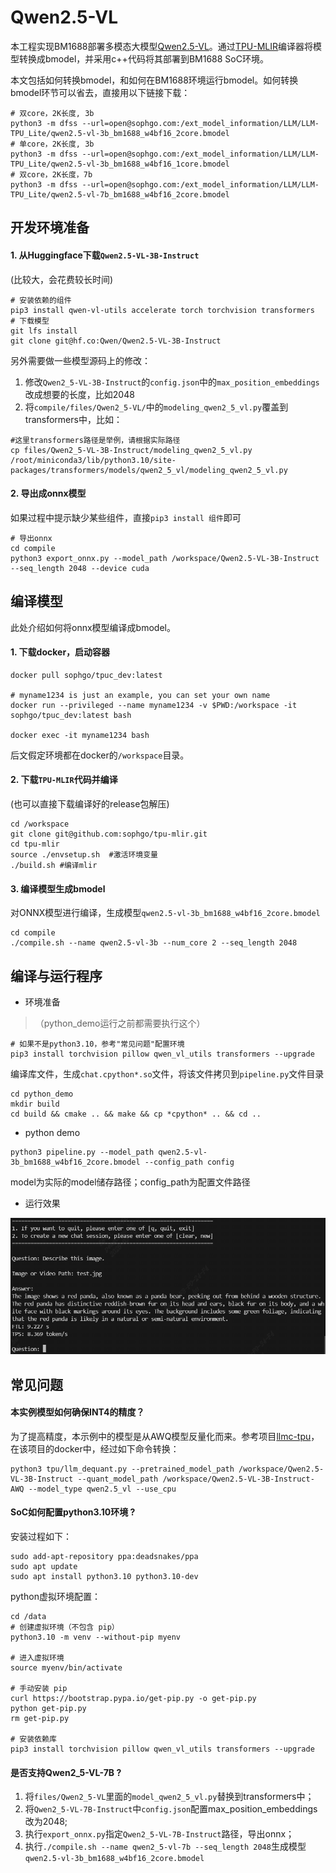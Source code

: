 # Qwen2.5-VL

本工程实现BM1688部署多模态大模型[Qwen2.5-VL](https://huggingface.co/Qwen/Qwen2.5-VL-3B-Instruct)。通过[TPU-MLIR](https://github.com/sophgo/tpu-mlir)编译器将模型转换成bmodel，并采用c++代码将其部署到BM1688 SoC环境。


本文包括如何转换bmodel，和如何在BM1688环境运行bmodel。如何转换bmodel环节可以省去，直接用以下链接下载：

``` shell
# 双core，2K长度, 3b
python3 -m dfss --url=open@sophgo.com:/ext_model_information/LLM/LLM-TPU_Lite/qwen2.5-vl-3b_bm1688_w4bf16_2core.bmodel
# 单core，2K长度, 3b
python3 -m dfss --url=open@sophgo.com:/ext_model_information/LLM/LLM-TPU_Lite/qwen2.5-vl-3b_bm1688_w4bf16_1core.bmodel
# 双core，2K长度，7b
python3 -m dfss --url=open@sophgo.com:/ext_model_information/LLM/LLM-TPU_Lite/qwen2.5-vl-7b_bm1688_w4bf16_2core.bmodel
```

## 开发环境准备

#### 1. 从Huggingface下载`Qwen2.5-VL-3B-Instruct`

(比较大，会花费较长时间)

``` shell
# 安装依赖的组件
pip3 install qwen-vl-utils accelerate torch torchvision transformers
# 下载模型
git lfs install
git clone git@hf.co:Qwen/Qwen2.5-VL-3B-Instruct
```

另外需要做一些模型源码上的修改：
1. 修改`Qwen2_5-VL-3B-Instruct`的`config.json`中的`max_position_embeddings`改成想要的长度，比如2048
2. 将`compile/files/Qwen2_5-VL/`中的`modeling_qwen2_5_vl.py`覆盖到transformers中，比如：
``` shell
#这里transformers路径是举例，请根据实际路径
cp files/Qwen2_5-VL-3B-Instruct/modeling_qwen2_5_vl.py /root/miniconda3/lib/python3.10/site-packages/transformers/models/qwen2_5_vl/modeling_qwen2_5_vl.py
```

#### 2. 导出成onnx模型

如果过程中提示缺少某些组件，直接`pip3 install 组件`即可

``` shell
# 导出onnx
cd compile
python3 export_onnx.py --model_path /workspace/Qwen2.5-VL-3B-Instruct --seq_length 2048 --device cuda
```

## 编译模型

此处介绍如何将onnx模型编译成bmodel。

#### 1. 下载docker，启动容器

``` shell
docker pull sophgo/tpuc_dev:latest

# myname1234 is just an example, you can set your own name
docker run --privileged --name myname1234 -v $PWD:/workspace -it sophgo/tpuc_dev:latest bash

docker exec -it myname1234 bash
```
后文假定环境都在docker的`/workspace`目录。

#### 2. 下载`TPU-MLIR`代码并编译

(也可以直接下载编译好的release包解压)

``` shell
cd /workspace
git clone git@github.com:sophgo/tpu-mlir.git
cd tpu-mlir
source ./envsetup.sh  #激活环境变量
./build.sh #编译mlir
```

#### 3. 编译模型生成bmodel

对ONNX模型进行编译，生成模型`qwen2.5-vl-3b_bm1688_w4bf16_2core.bmodel`

``` shell
cd compile
./compile.sh --name qwen2.5-vl-3b --num_core 2 --seq_length 2048
```

## 编译与运行程序

* 环境准备
> （python_demo运行之前都需要执行这个）
``` shell
# 如果不是python3.10，参考"常见问题"配置环境
pip3 install torchvision pillow qwen_vl_utils transformers --upgrade
```

编译库文件，生成`chat.cpython*.so`文件，将该文件拷贝到`pipeline.py`文件目录

``` shell
cd python_demo
mkdir build 
cd build && cmake .. && make && cp *cpython* .. && cd ..
```

* python demo

``` shell
python3 pipeline.py --model_path qwen2.5-vl-3b_bm1688_w4bf16_2core.bmodel --config_path config 
```
model为实际的model储存路径；config_path为配置文件路径

* 运行效果

![](../../assets/qwen2_5vl.png)

## 常见问题

#### 本实例模型如何确保INT4的精度？

为了提高精度，本示例中的模型是从AWQ模型反量化而来。参考项目[llmc-tpu](https://github.com/sophgo/llmc-tpu)，
在该项目的docker中，经过如下命令转换：
``` shell
python3 tpu/llm_dequant.py --pretrained_model_path /workspace/Qwen2.5-VL-3B-Instruct --quant_model_path /workspace/Qwen2.5-VL-3B-Instruct-AWQ --model_type qwen2.5_vl --use_cpu
```

#### SoC如何配置python3.10环境 ?

安装过程如下：

``` shell
sudo add-apt-repository ppa:deadsnakes/ppa
sudo apt update
sudo apt install python3.10 python3.10-dev
```

python虚拟环境配置：

``` shell
cd /data
# 创建虚拟环境（不包含 pip）
python3.10 -m venv --without-pip myenv

# 进入虚拟环境
source myenv/bin/activate

# 手动安装 pip
curl https://bootstrap.pypa.io/get-pip.py -o get-pip.py
python get-pip.py
rm get-pip.py

# 安装依赖库
pip3 install torchvision pillow qwen_vl_utils transformers --upgrade

```


#### 是否支持Qwen2_5-VL-7B ?

1. 将`files/Qwen2_5-VL`里面的`model_qwen2_5_vl.py`替换到transformers中；
2. 将`Qwen2_5-VL-7B-Instruct`中`config.json`配置max_position_embeddings改为2048;
3. 执行`export_onnx.py`指定`Qwen2_5-VL-7B-Instruct`路径，导出onnx；
4. 执行`./compile.sh --name qwen2_5-vl-7b --seq_length 2048`生成模型`qwen2.5-vl-3b_bm1688_w4bf16_2core.bmodel`